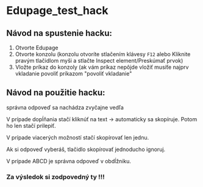 # Edupage_test_hack
## Návod na spustenie hacku:
1. Otvorte Edupage
2. Otvorte konzolu (konzolu otvoríte stlačením klávesy `F12` alebo Kliknite pravým tlačidlom myši a stlačte Inspect element/Preskúmať prvok)
3. Vložte príkaz do konzoly
(ak vám príkaz nepôjde vložiť musíťe najprv vkladanie povoliť príkazom "povoliť vkladanie"

## Návod na použitie hacku:

správna odpoveď sa nachádza zvyčajne vedľa

V prípade dopĺňania stačí kliknúť na text -> automaticky sa skopíruje. Potom ho len stačí prilepiť.

V prípade viacerých možností stačí skopírovať len jednu.

Ak si odpoveď vyberáš, tlačidlo skopírovať jednoducho ignoruj.

V prípade ABCD je správna odpoveď v obdĺžniku.

### Za výsledok si zodpovedný ty !!!
